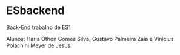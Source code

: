 # ESbackend
Back-End trabalho de ES1

Alunos: Haria Othon Gomes Silva, Gustavo Palmeira Zaia e Vinicius Polachini Meyer de Jesus
